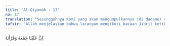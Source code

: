 ```yaml
---
title: "Al-Qiyamah - 17"
no: 17
translation: "Sesungguhnya Kami yang akan mengumpulkannya (di dadamu) dan membacakannya. "
tafsir: "Allah menjelaskan bahwa larangan mengikuti bacaan Jibril ketika ia sedang membacakannya adalah karena sesungguhnya atas tanggungan Allah-lah mengumpulkan wahyu itu di dalam dada Muhammad dan membuatnya pandai membacanya. Allah-lah yang bertanggung jawab bagaimana supaya Al-Qur'an itu tersimpan dengan baik dalam dada atau ingatan Muhammad, dan memantapkannya dalam kalbunya. Allah pula yang memberikan bimbingan kepadanya bagaimana cara membaca ayat itu dengan sempurna dan teratur, sehingga Muhammad hafal dan tidak lupa selama-lamanya.\n\nApabila Jibril telah selesai membacakan ayat-ayat yang harus diturunkan, hendaklah Muhammad saw membacanya kembali. Nanti ia akan mendapatkan dirinya selalu ingat dan hafal ayat-ayat itu. Tegasnya pada waktu Jibril membaca, hendaklah Muhammad diam dan mendengarkan bacaannya.\n\nDari sudut lain, ayat ini juga berarti bahwa bila telah selesai dibacakan kepada Muhammad ayat-ayat Allah, hendaklah ia segera mengamalkan hukum-hukum dan syariat-syariatnya.\n\nSemenjak perintah ini turun, Rasulullah senantiasa mengikuti dan mendengarkan dengan penuh perhatian wahyu yang dibacakan Jibril. Setelah Jibril pergi, barulah beliau membacanya dan bacaannya itu tetap tinggal dalam ingatan beliau. Diterangkan dalam hadis riwayat al-Bukhari bahwa Ibnu 'Abbas berkata:\n\nSetelah perintah itu turun, Rasulullah selalu mendengarkan dan memperhatikan ketika Jibril datang, setelah Jibril pergi beliau membacanya sebagaimana diajarkan Jibril. (Riwayat al-Bukhari dari Ibnu 'Abbas)."
---
```


اِنَّ عَلَيْنَا جَمْعَهٗ وَقُرْاٰنَهٗ ۚ
